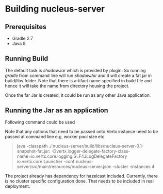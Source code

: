 Building nucleus-server
==============

## Prerequisites

- Gradle 2.7
- Java 8

## Running Build

The default task is *shadowJar* which is provided by plugin. So running *gradle* from command line will run *shadowJar* and it will create a fat jar in build/libs folder. Note that there is artifact name specified in build file and hence it will take the name from directory housing the project.

Once the far Jar is created, it could be run as any other Java application.

## Running the Jar as an application

Following command could be used

Note that any options that need to be passed onto Vertx instance need to be passed at command line e.g, worker pool size etc

> java -classpath ./:nucleus-server/build/libs/nucleus-server-0.1-snapshot-fat.jar: -Dvertx.logger-delegate-factory-class-name=io.vertx.core.logging.SLF4JLogDelegateFactory io.vertx.core.Launcher -conf nucleus-server/src/main/resources/nucleus-server.json -cluster -instances 4

The project already has dependency for hazelcast included. Currently, there is no cluster specific configuration done. That needs to be included in real deployment.